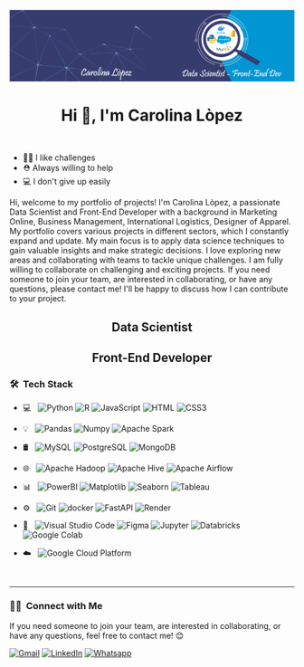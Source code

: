 ![image](https://github.com/bety2022/bety2022/blob/main/Portada%20Linkedink%20Data%20ScientistandFront-End%20Developer.png)


<h1 align="center">Hi 👋, I'm Carolina Lòpez</h1>

<br>

- 💪🏼 I like challenges
- ⛑️ Always willing to help
- 💻 I don't give up easily

Hi, welcome to my portfolio of projects! I'm Carolina Lòpez, a passionate Data Scientist and Front-End Developer
with a background in Marketing Online, Business Management, 
International Logistics, Designer of Apparel.
My portfolio covers various projects in different sectors, which I constantly
expand and update. 
My main focus is to apply data science techniques to gain valuable
insights and make strategic decisions.
I love exploring new areas and collaborating with teams to tackle unique challenges. 
I am fully willing to collaborate on challenging and exciting projects.
If you need someone to join your team, are interested in collaborating, or have any questions,
please contact me! I'll be happy to discuss how I can contribute to your project.



<h2 align="center">Data Scientist</h2>
<h2 align="center">Front-End Developer</h2>


### 🛠 &nbsp;Tech Stack 

- 💻 &nbsp;
  ![Python](https://img.shields.io/badge/-Python-05122A?style=flat&logo=python)
  ![R](https://img.shields.io/badge/-R-05122A?style=flat&logo=r)
  ![JavaScript](https://img.shields.io/badge/JavaScript-blue?=JavaScript)
  ![HTML](https://img.shields.io/badge/HTML-blue?=HTML)
  ![CSS3](https://img.shields.io/badge/CSS3-blue?=CSS3) 
- 💡 &nbsp;
  ![Pandas](https://img.shields.io/badge/-Pandas-05122A?style=flat&logo=pandas)
  ![Numpy](https://img.shields.io/badge/-Numpy-05122A?style=flat&logo=numpy)
  ![Apache Spark](https://img.shields.io/badge/-Apache%20Spark-05122A?style=flat&logo=apachespark)
- 🛢 &nbsp;
  ![MySQL](https://img.shields.io/badge/-MySQL-05122A?style=flat&logo=mysql)
  ![PostgreSQL](https://img.shields.io/badge/-PostgreSQL-05122A?style=flat&logo=postgresql)
  ![MongoDB](https://img.shields.io/badge/-MongoDB-05122A?style=flat&logo=mongodb)
- 🌐 &nbsp;
  ![Apache Hadoop](https://img.shields.io/badge/-Apache%20Hadoop-05122A?style=flat&logo=apachehadoop)
  ![Apache Hive](https://img.shields.io/badge/-Apache%20Hive-05122A?style=flat&logo=hive)
  ![Apache Airflow](https://img.shields.io/badge/-Apache%20Airflow-05122A?style=flat&logo=apache%20airflow&logoColor=white)
- 📊 &nbsp;
  ![PowerBI](https://img.shields.io/badge/-Power%20BI-05122A?style=flat&logo=powerbi)
  ![Matplotlib](https://img.shields.io/badge/-Matplotlib-05122A?style=flat&logo=matplotlib&logoColor=white)
  ![Seaborn](https://img.shields.io/badge/-Seaborn-05122A?style=flat&logo=seaborn&logoColor=white)
  ![Tableau](https://img.shields.io/badge/-Tableau-05122A?style=flat&logo=tableau)
- ⚙️ &nbsp;
  ![Git](https://img.shields.io/badge/-Git-05122A?style=flat&logo=git)
  ![docker](https://img.shields.io/badge/-Docker-05122A?style=flat&logo=docker)
  ![FastAPI](https://img.shields.io/badge/-FastAPI-05122A?style=flat&logo=fastapi)
  ![Render](https://img.shields.io/badge/-Render-05122A?style=flat&logo=render)
- 🔧 &nbsp;
  ![Visual Studio Code](https://img.shields.io/badge/-Visual%20Studio%20Code-05122A?style=flat&logo=visual-studio-code&logoColor=007ACC)
  ![Figma](https://img.shields.io/badge/-figma-05122A?style=flat&logo=figma)
  ![Jupyter](https://img.shields.io/badge/-Jupyter-05122A?style=flat&logo=jupyter)
  ![Databricks](https://img.shields.io/badge/-Databricks-05122A?style=flat&logo=databricks)
  ![Google Colab](https://img.shields.io/badge/-Google%20Colab-05122A?style=flat&logo=googlecolab)
  
- ​☁️ &nbsp;
  ![Google Cloud Platform](https://img.shields.io/badge/-Google%20Cloud%20Platform-05122A?style=flat&logo=google%20cloud&logoColor=white)


<br>

---
### 🤝🏻 &nbsp;Connect with Me
If you need someone to join your team, are interested in collaborating, or have any questions, feel free to contact me! 😊

[![Gmail](https://img.shields.io/badge/-GMAIL-D14836?style=for-the-badge&logo=gmail&logoColor=white)](mailto:bettylopdesigner@gmail.com)
[![LinkedIn](https://img.shields.io/badge/-LINKEDIN-0077B5?style=for-the-badge&logo=linkedin&logoColor=white)](https://linkedin.com/in/carolina-lopez-430208106)
[![Whatsapp](https://img.shields.io/badge/-WHATSAPP-00bb2d?style=for-the-badge&logo=whatsapp&logoColor=white)](https://wa.me/573023121722)









